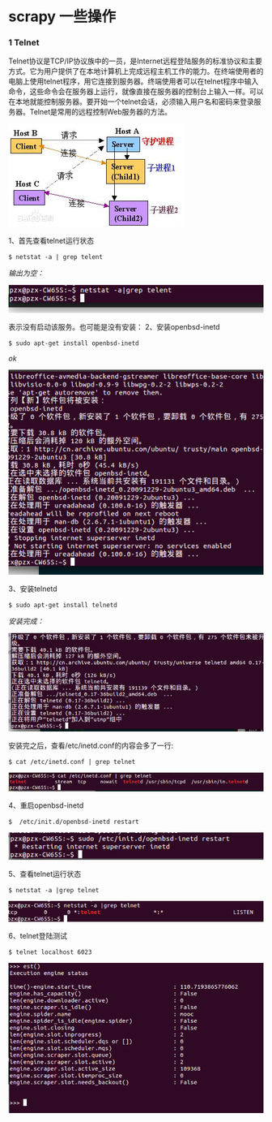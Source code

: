 # scrapy 一些操作
### 1 Telnet
Telnet协议是TCP/IP协议族中的一员，是Internet远程登陆服务的标准协议和主要方式。它为用户提供了在本地计算机上完成远程主机工作的能力。在终端使用者的电脑上使用telnet程序，用它连接到服务器。终端使用者可以在telnet程序中输入命令，这些命令会在服务器上运行，就像直接在服务器的控制台上输入一样。可以在本地就能控制服务器。要开始一个telnet会话，必须输入用户名和密码来登录服务器。Telnet是常用的远程控制Web服务器的方法。

![](img/telent.jpg)

1、首先查看telnet运行状态
```
$ netstat -a | grep telent
```
*输出为空：*

![](img/001.png)

表示没有启动该服务。也可能是没有安装：
2、安装openbsd-inetd
```
$ sudo apt-get install openbsd-inetd
```
*ok*

![](img/002.png)

3、安装telnetd
```
$ sudo apt-get install telnetd
```
*安装完成：*

![](img/003.png)

安装完之后，查看/etc/inetd.conf的内容会多了一行:
```
$ cat /etc/inetd.conf | grep telnet
```

![](img/004.png)

4、重启openbsd-inetd
```
$  /etc/init.d/openbsd-inetd restart
```

![](img/005.png)

5、查看telnet运行状态
```
$ netstat -a |grep telnet
```

![](img/006.png)

6、telnet登陆测试
```
$ telnet localhost 6023
```

![](img/007.png)


